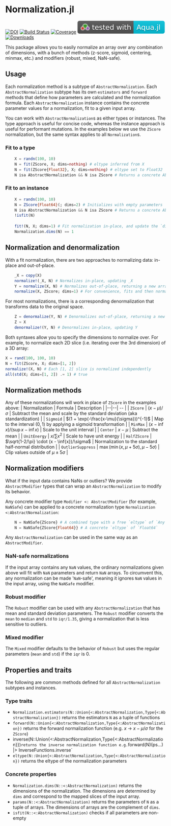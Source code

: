 # Normalization.jl

[![DOI](https://zenodo.org/badge/DOI/10.5281/zenodo.10613385.svg)](https://zenodo.org/doi/10.5281/zenodo.10613385)
[![Build Status](https://github.com/brendanjohnharris/Normalization.jl/actions/workflows/CI.yml/badge.svg?branch=main)](https://github.com/brendanjohnharris/Normalization.jl/actions/workflows/CI.yml?query=branch%3Amain)
[![Coverage](https://codecov.io/gh/brendanjohnharris/Normalization.jl/branch/main/graph/badge.svg)](https://codecov.io/gh/brendanjohnharris/Normalization.jl)
[![Aqua QA](https://raw.githubusercontent.com/JuliaTesting/Aqua.jl/master/badge.svg)](https://github.com/JuliaTesting/Aqua.jl)
[![Downloads](https://img.shields.io/badge/dynamic/json?url=http%3A%2F%2Fjuliapkgstats.com%2Fapi%2Fv1%2Fmonthly_downloads%2FNormalization&query=total_requests&suffix=%2Fmonth&label=Downloads)](http://juliapkgstats.com/pkg/Normalization)

This package allows you to easily normalize an array over any combination of dimensions, with a bunch of methods (z-score, sigmoid, centering, minmax, etc.) and modifiers (robust, mixed, NaN-safe).

## Usage

Each normalization method is a subtype of `AbstractNormalization`.
Each `AbstractNormalization` subtype has its own `estimators` and `forward` methods that define how parameters are calculated and the normalization formula.
Each `AbstractNormalization` instance contains the concrete parameter values for a normalization, fit to a given input array.

You can work with `AbstractNormalization`s as either types or instances.
The type approach is useful for concise code, whereas the instance approach is useful for performant mutations.
In the examples below we use the `ZScore` normalization, but the same syntax applies to all `Normalization`s.

### Fit to a type
```julia
    X = randn(100, 10)
    N = fit(ZScore, X; dims=nothing) # eltype inferred from X
    N = fit(ZScore{Float32}, X; dims=nothing) # eltype set to Float32
    N isa AbstractNormalization && N isa ZScore # Returns a concrete AbstractNormalization
```

### Fit to an instance
```julia
    X = randn(100, 10)
    N = ZScore{Float64}(; dims=2) # Initializes with empty parameters
    N isa AbstractNormalization && N isa ZScore # Returns a concrete AbstractNormalization
    !isfit(N)

    fit!(N, X; dims=1) # Fit normalization in-place, and update the `dims`
    Normalization.dims(N) == 1
```

## Normalization and denormalization
With a fit normalization, there are two approaches to normalizing data: in-place and
out-of-place.
```julia
    _X = copy(X)
    normalize!(_X, N) # Normalizes in-place, updating _X
    Y = normalize(X, N) # Normalizes out-of-place, returning a new array
    normalize(X, ZScore; dims=1) # For convenience, fits and then normalizes
```
For most normalizations, there is a corresponding denormalization that
transforms data to the original space.
```julia
    Z = denormalize(Y, N) # Denormalizes out-of-place, returning a new array
    Z ≈ X
    denormalize!(Y, N) # Denormalizes in-place, updating Y
```

Both syntaxes allow you to specify the dimensions to normalize over. For example, to normalize each 2D slice (i.e. iterating over the 3rd dimension) of a 3D array:
```julia
X = rand(100, 100, 10)
N = fit(ZScore, X; dims=[1, 2])
normalize!(X, N) # Each [1, 2] slice is normalized independently
all(std(X; dims=[1, 2]) .≈ 1) # true
```

## Normalization methods

Any of these normalizations will work in place of `ZScore` in the examples above:
| Normalization | Formula | Description |
|--|--| -- |
| `ZScore` | $(x - \mu)/\sigma$ | Subtract the mean and scale by the standard deviation (aka standardization) |
| `Sigmoid` | $(1 + \exp(-\frac{x-\mu}{\sigma}))^{-1}$ | Map to the interval $(0, 1)$ by applying a sigmoid transformation |
| `MinMax` | $(x-\inf{x})/(\sup{x}-\inf{x})$ | Scale to the unit interval |
| `Center` | $x - \mu$ | Subtract the mean |
| `UnitEnergy` | $x/\sum x^2$ | Scale to have unit energy |
| `HalfZScore` | $\sqrt{1-2/\pi} \cdot (x - \inf{x})/\sigma$ | Normalization to the standard half-normal distribution |
| `OutlierSuppress` | $\max(\min(x, \mu + 5\sigma), \mu - 5\sigma)$ | Clip values outside of $\mu \pm 5\sigma$ |


## Normalization modifiers
What if the input data contains NaNs or outliers?
We provide `AbstractModifier` types that can wrap an `AbstractNormalization` to modify its behavior.

Any concrete modifier type `Modifier <: AbstractModifier` (for example, `NaNSafe`) can be applied to a concrete normalization type `Normalization <:AbstractNormalization`:
```julia
    N = NaNSafe{ZScore} # A combined type with a free `eltype` of `Any`
    N = NaNSafe{ZScore{Float64}} # A concrete `eltype` of `Float64`
```
Any `AbstractNormalization` can be used in the same way as an `AbstractModifier`.

### NaN-safe normalizations
If the input array contains any `NaN` values, the ordinary normalizations given above will fit with `NaN` parameters and return `NaN` arrays.
To circumvent this, any normalization can be made '`NaN`-safe', meaning it ignores `NaN` values in the input array, using the `NaNSafe` modifier.

### Robust modifier
The `Robust` modifier can be used with any `AbstractNormalization` that has mean and standard deviation parameters.
The `Robust` modifier converts the `mean` to `median` and `std` to `iqr/1.35`, giving a normalization that is less sensitive to outliers.

### Mixed modifier
The `Mixed` modifier defaults to the behavior of `Robust` but uses the regular parameters (`mean` and `std`) if the `iqr` is 0.

## Properties and traits
The following are common methods defined for all `AbstractNormalization` subtypes and instances.

### Type traits
- `Normalization.estimators(N::Union{<:AbstractNormalization,Type{<:AbstractNormalization})` returns the estimators `N` as a tuple of functions
- `forward(N::Union{<:AbstractNormalization,Type{<:AbstractNormalization})` returns the forward normalization function (e.g. $x$ -> $x - \mu / \sigma$ for the `ZScore`)
- inverse(N::Union{<:AbstractNormalization,Type{<:AbstractNormalization}})` returns the inverse normalization function e.g. `forward(N)(ps...) |> InverseFunctions.inverse`
- `eltype(N::Union{<:AbstractNormalization,Type{<:AbstractNormalization})` returns the eltype of the normalization parameters

### Concrete properties
- `Normalization.dims(N::<:AbstractNormalization)` returns the dimensions of the normalization. The dimensions are determined by `dims` and correspond to the mapped slices of the input array.
- `params(N::<:AbstractNormalization)` returns the parameters of `N` as a tuple of arrays. The dimensions of arrays are the complement of `dims`.
- `isfit(N::<:AbstractNormalization)` checks if all parameters are non-empty

<!-- ### New normalizations

Finally, there is also a macro to define your own normalization (honestly you could just make the `struct` directly). For example, the `ZScore` is defined as:
```julia
@_Normalization ZScore (mean, std)  (x, 𝜇, 𝜎) -> x .= (x .- 𝜇)./𝜎  #=
                                 =# (y, 𝜇, 𝜎) -> y .= y.*𝜎 .+ 𝜇
```
Here, the first argument is a name for the normalization, the second is a tuple of parameter functions, the third is a vectorised, in-place function of an array `x` and any parameters, and the fourth is a function for the inverse transformation. -->
